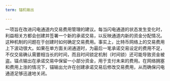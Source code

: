 ```yaml
---
term: 锚机输出

---
```

一项旨在改进闪电通道内交易费用管理的建议。每当闪电通道的状态发生变化时，利益相关方都会创建并签署一个新的承诺交易，以反映通道内新的资金分配情况。这种机制的问题在于创建时如何确定交易费用。事实上，比特币网络上的交易费用上下波动很大。如果在单方面关闭通道时，为最后一笔承诺交易设定的费用不足，不仅交易确认需要相当长的时间，而且时间锁定机制（时间锁）还可能导致资金被盗。锚点输出在承诺交易中保留一小部分资金，用于支付未来的费用。在网络拥塞和费用上涨的情况下，锚输出允许在创建承诺交易后修改交易费用，从而确保闪电通道足够迅速地关闭。